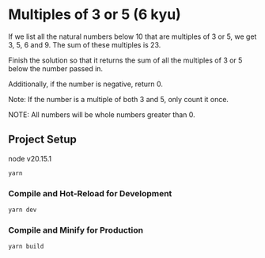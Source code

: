 # Multiples of 3 or 5 (6 kyu)

If we list all the natural numbers below 10 that are multiples of 3 or 5, we get 3, 5, 6 and 9. The sum of these multiples is 23.

Finish the solution so that it returns the sum of all the multiples of 3 or 5 below the number passed in.

Additionally, if the number is negative, return 0.

Note: If the number is a multiple of both 3 and 5, only count it once.

NOTE: All numbers will be whole numbers greater than 0.


## Project Setup

node v20.15.1

```sh
yarn
```

### Compile and Hot-Reload for Development

```sh
yarn dev
```

### Compile and Minify for Production

```sh
yarn build
```
